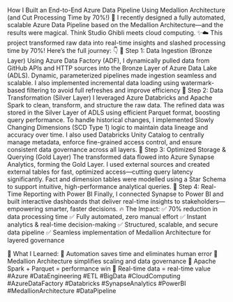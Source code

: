 How I Built an End-to-End Azure Data Pipeline Using Medallion Architecture (and Cut Processing Time by 70%!) 🚀
I recently designed a fully automated, scalable Azure Data Pipeline based on the Medallion Architecture—and the results were magical. Think Studio Ghibli meets cloud computing. ✨☁️
This project transformed raw data into real-time insights and slashed processing time by 70%! Here’s the full journey: 👇
🔹 Step 1: Data Ingestion (Bronze Layer)
Using Azure Data Factory (ADF), I dynamically pulled data from GitHub APIs and HTTP sources into the Bronze Layer of Azure Data Lake (ADLS).
Dynamic, parameterized pipelines made ingestion seamless and scalable.
I also implemented incremental data loading using watermark-based filtering to avoid full refreshes and improve efficiency
🔹 Step 2: Data Transformation (Silver Layer)
I leveraged Azure Databricks and Apache Spark to clean, transform, and structure the raw data.
The refined data was stored in the Silver Layer of ADLS using efficient Parquet format, boosting query performance.
To handle historical changes, I implemented Slowly Changing Dimensions (SCD Type 1) logic to maintain data lineage and accuracy over time.
I also used Databricks Unity Catalog to centrally manage metadata, enforce fine-grained access control, and ensure consistent data governance across all layers.
🔹 Step 3: Optimized Storage & Querying (Gold Layer)
The transformed data flowed into Azure Synapse Analytics, forming the Gold Layer.
I used external sources and created external tables for fast, optimized access—cutting query latency significantly.
Fact and dimension tables were modelled using a Star Schema to support intuitive, high-performance analytical queries.
🔹 Step 4: Real-Time Reporting with Power BI
Finally, I connected Synapse to Power BI and built interactive dashboards that deliver real-time insights to stakeholders—empowering smarter, faster decisions.
🔥 The Impact:
✅ 70% reduction in data processing time
✅ Fully automated, zero manual effort
✅ Instant analytics & real-time decision-making
✅ Structured, scalable, and secure data pipeline
✅ Seamless implementation of Medallion Architecture for layered governance

🎯 What I Learned:
🔹 Automation saves time and eliminates human error
🔹 Medallion Architecture simplifies scaling and data governance
🔹 Apache Spark + Parquet = performance win
🔹 Real-time data = real-time value
#Azure #DataEngineering #ETL #BigData #CloudComputing #AzureDataFactory #Databricks #SynapseAnalytics #PowerBI #MedallionArchitecture #DataPipeline

